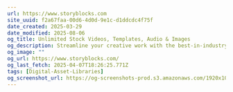 ```yaml
---
url: https://www.storyblocks.com
site_uuid: f2a67faa-00d6-4d0d-9e1c-d1ddcdc4f75f
date_created: 2025-03-29
date_modified: 2025-08-06
og_title: Unlimited Stock Videos, Templates, Audio & Images
og_description: Streamline your creative work with the best-in-industry unlimited stock downloads, flexible licensing, and easy-to-use tools. Subscribe today and get all the stock you need.
og_image: ""
og_url: https://www.storyblocks.com/
og_last_fetch: 2025-04-07T18:26:25.771Z
tags: [Digital-Asset-Libraries]
og_screenshot_url: https://og-screenshots-prod.s3.amazonaws.com/1920x1080/80/false/8c50d1119fa171a1d6a4efc5736a20ace3077cf61b5627706b9c8e9ed7bd8116.jpeg
---
```














































